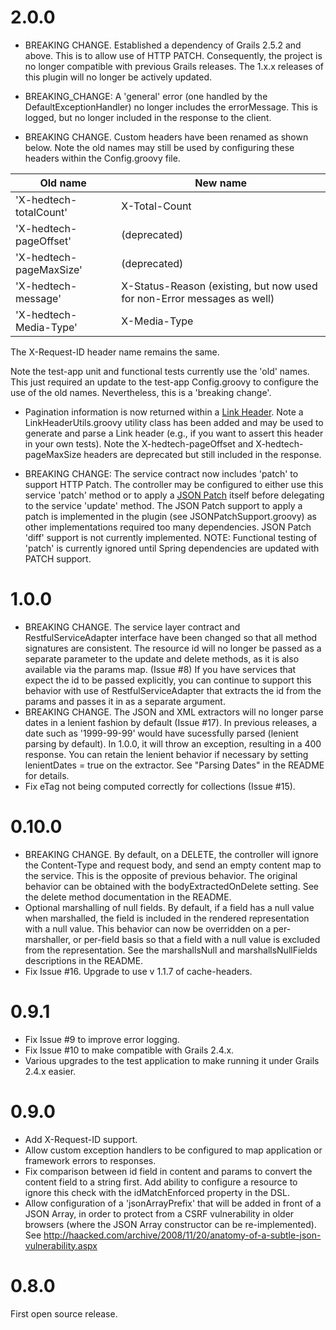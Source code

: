 
# 2.0.0

* BREAKING CHANGE. Established a dependency of Grails 2.5.2 and above. This is to allow use of HTTP PATCH. Consequently, the project is no longer compatible with previous Grails releases. The 1.x.x releases of this plugin will no longer be actively updated. 

* BREAKING_CHANGE: A 'general' error (one handled by the DefaultExceptionHandler) no longer includes the errorMessage. This is logged, but no longer included in the response to the client. 

* BREAKING CHANGE. Custom headers have been renamed as shown below. Note the old names may still be used by configuring these headers within the Config.groovy file.

Old name                | New name
----------------------- | ---
'X-hedtech-totalCount'  | X-Total-Count
'X-hedtech-pageOffset'  | (deprecated)
'X-hedtech-pageMaxSize' | (deprecated)
'X-hedtech-message'     | X-Status-Reason (existing, but now used for non-Error messages as well)
'X-hedtech-Media-Type'  | X-Media-Type

The X-Request-ID header name remains the same. 

Note the test-app unit and functional tests currently use the 'old' names. This just required an update to the test-app Config.groovy to configure the use of the old names.  Nevertheless, this is a 'breaking change'.

* Pagination information is now returned within a [Link Header](http://www.rfc-editor.org/rfc/rfc5988.txt). Note a LinkHeaderUtils.groovy utility class has been added and may be used to generate and parse a Link header (e.g., if you want to assert this header in your own tests). Note the X-hedtech-pageOffset and X-hedtech-pageMaxSize headers are deprecated but still included in the response.

* BREAKING CHANGE: The service contract now includes 'patch' to support HTTP Patch. The controller may be configured to either use this service 'patch' method or to apply a [JSON Patch](https://tools.ietf.org/html/rfc6902) itself before delegating to the service 'update' method. The JSON Patch support to apply a patch is implemented in the plugin (see JSONPatchSupport.groovy) as other implementations required too many dependencies. JSON Patch 'diff' support is not currently implemented. NOTE: Functional testing of 'patch' is currently ignored until Spring dependencies are updated with PATCH support. 

# 1.0.0

* BREAKING CHANGE.  The service layer contract and RestfulServiceAdapter interface have been changed so that all method signatures are consistent.  The resource id will no longer be passed as a separate parameter to the update and delete methods, as it is also available via the params map.  (Issue #8)  If you have services that expect the id to be passed explicitly, you can continue to support this behavior with use of RestfulServiceAdapter that extracts the id from the params and passes it in as a separate argument.
* BREAKING CHANGE.  The JSON and XML extractors will no longer parse dates in a lenient fashion by default (Issue #17).  In previous releases, a date such as '1999-99-99' would have sucessfully parsed (lenient parsing by default).  In 1.0.0, it will throw an exception, resulting in a 400 response.  You can retain the lenient behavior if necessary by setting lenientDates = true on the extractor.  See "Parsing Dates" in the README for details.
* Fix eTag not being computed correctly for collections (Issue #15).

# 0.10.0

* BREAKING CHANGE.  By default, on a DELETE, the controller will ignore the Content-Type and request body, and send an empty content map to the service.  This is the opposite of previous behavior.  The original behavior can be obtained with the bodyExtractedOnDelete setting.  See the delete method documentation in the README.
* Optional marshalling of null fields.  By default, if a field has a null value when marshalled, the field is included in the rendered representation with a null value.  This behavior can now be overridden on a per-marshaller, or per-field basis so that a field with a null value is excluded from the representation.  See the marshallsNull and marshallsNullFields descriptions in the README.
* Fix Issue #16.  Upgrade to use v 1.1.7 of cache-headers.


# 0.9.1

* Fix Issue #9 to improve error logging.
* Fix Issue #10 to make compatible with Grails 2.4.x.
* Various upgrades to the test application to make running it under Grails 2.4.x easier.

# 0.9.0

* Add X-Request-ID support.
* Allow custom exception handlers to be configured to map application or framework errors to responses.
* Fix comparison between id field in content and params to convert the content field to a string first.  Add ability to configure a resource to ignore this check with the idMatchEnforced property in the DSL.
* Allow configuration of a 'jsonArrayPrefix' that will be added in front of a JSON Array, in order to protect from a CSRF vulnerability in older browsers (where the JSON Array constructor can be re-implemented). See http://haacked.com/archive/2008/11/20/anatomy-of-a-subtle-json-vulnerability.aspx

# 0.8.0

First open source release.